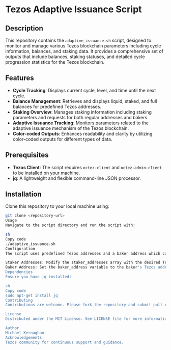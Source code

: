 # Tezos Adaptive Issuance Script

## Description
This repository contains the `adaptive_issuance.sh` script, designed to monitor and manage various Tezos blockchain parameters including cycle information, balances, and staking data. It provides a comprehensive set of outputs that include balances, staking statuses, and detailed cycle progression statistics for the Tezos blockchain.

## Features
- **Cycle Tracking**: Displays current cycle, level, and time until the next cycle.
- **Balance Management**: Retrieves and displays liquid, staked, and full balances for predefined Tezos addresses.
- **Staking Overview**: Manages staking information including staking parameters and requests for both regular addresses and bakers.
- **Adaptive Issuance Tracking**: Monitors parameters related to the adaptive issuance mechanism of the Tezos blockchain.
- **Color-coded Outputs**: Enhances readability and clarity by utilizing color-coded outputs for different types of data.

## Prerequisites
- **Tezos Client**: The script requires `octez-client` and `octez-admin-client` to be installed on your machine.
- **jq**: A lightweight and flexible command-line JSON processor.

## Installation
Clone this repository to your local machine using:
```sh
git clone <repository-url>
Usage
Navigate to the script directory and run the script with:

sh
Copy code
./adaptive_issuance.sh
Configuration
The script uses predefined Tezos addresses and a baker address which can be modified as needed:

Staker Addresses: Modify the staker_addresses array with the desired Tezos addresses.
Baker Address: Set the baker_address variable to the baker's Tezos address.
Dependencies
Ensure you have jq installed:

sh
Copy code
sudo apt-get install jq
Contributing
Contributions are welcome. Please fork the repository and submit pull requests with your changes.

License
Distributed under the MIT License. See LICENSE file for more information.

Author
Michael Kernaghan
Acknowledgements
Tezos community for continuous support and guidance.
